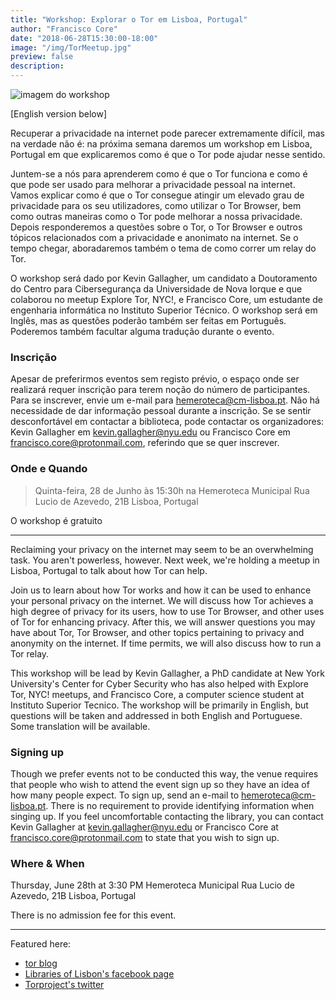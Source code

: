 ```yaml
---
title: "Workshop: Explorar o Tor em Lisboa, Portugal"
author: "Francisco Core"
date: "2018-06-28T15:30:00-18:00"
image: "/img/TorMeetup.jpg"
preview: false
description:
---
```


![imagem do workshop](/img/TorMeetup.jpg)

[English version below]

Recuperar a privacidade na internet pode parecer extremamente difícil, mas na verdade não é: na próxima semana daremos um workshop em Lisboa, Portugal em que explicaremos como é que o Tor pode ajudar nesse sentido.

Juntem-se a nós para aprenderem como é que o Tor funciona e como é que pode ser usado para melhorar a privacidade pessoal na internet. Vamos explicar como é que o Tor consegue atingir um elevado grau de privacidade para os seu utilizadores, como utilizar o Tor Browser, bem como outras maneiras como o Tor pode melhorar a nossa privacidade. Depois responderemos a questões sobre o Tor, o Tor Browser e outros tópicos relacionados com a privacidade e anonimato na internet. Se o tempo chegar, aboradaremos também o tema de como correr um relay do Tor.

O workshop será dado por Kevin Gallagher, um candidato a Doutoramento do Centro para Cibersegurança da Universidade de Nova Iorque e que colaborou no meetup Explore Tor, NYC!, e Francisco Core, um estudante de engenharia informática no Instituto Superior Técnico. O workshop será em Inglês, mas as questões poderão também ser feitas em Português. Poderemos também facultar alguma tradução durante o evento.

### Inscrição
Apesar de preferirmos eventos sem registo prévio, o espaço onde ser realizará requer inscrição para terem noção do número de participantes. Para se inscrever, envie um e-mail para hemeroteca@cm-lisboa.pt. Não há necessidade de dar informação pessoal durante a inscrição. Se se sentir desconfortável em contactar a biblioteca, pode contactar os organizadores: Kevin Gallagher em kevin.gallagher@nyu.edu ou Francisco Core em francisco.core@protonmail.com, referindo que se quer inscrever.

### Onde e Quando
> Quinta-feira, 28 de Junho às 15:30h
na Hemeroteca Municipal
Rua Lucio de Azevedo, 21B
Lisboa, Portugal

O workshop é gratuito

********************************

Reclaiming your privacy on the internet may seem to be an overwhelming task. You aren't powerless, however. Next week, we're holding a meetup in Lisboa, Portugal to talk about how Tor can help.

Join us to learn about how Tor works and how it can be used to enhance your personal privacy on the internet. We will discuss how Tor achieves a high degree of privacy for its users, how to use Tor Browser, and other uses of Tor for enhancing privacy. After this, we will answer questions you may have about Tor, Tor Browser, and other topics pertaining to privacy and anonymity on the internet. If time permits, we will also discuss how to run a Tor relay.

This workshop will be lead by Kevin Gallagher, a PhD candidate at New York University's Center for Cyber Security who has also helped with Explore Tor, NYC! meetups, and Francisco Core, a computer science student at Instituto Superior Tecnico. The workshop will be primarily in English, but questions will be taken and addressed in both English and Portuguese. Some translation will be available.

### Signing up
Though we prefer events not to be conducted this way, the venue requires that people who wish to attend the event sign up so they have an idea of how many people expect. To sign up, send an e-mail to hemeroteca@cm-lisboa.pt. There is no requirement to provide identifying information when singing up. If you feel uncomfortable contacting the library, you can contact Kevin Gallagher at kevin.gallagher@nyu.edu or Francisco Core at francisco.core@protonmail.com to state that you wish to sign up.

### Where & When
Thursday, June 28th at 3:30 PM
Hemeroteca Municipal
Rua Lucio de Azevedo, 21B
Lisboa, Portugal

There is no admission fee for this event.

************
Featured here:
* [tor blog](https://blog.torproject.org/workshop-explorar-o-tor-em-lisboa-portugal-meetup-explore-tor-lisboa-portugal)
* [Libraries of Lisbon's facebook page](https://www.facebook.com/events/2013235462020934/)
* [Torproject's twitter](https://twitter.com/torproject/status/1009741489423962118)
